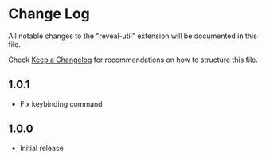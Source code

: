 # Change Log

All notable changes to the "reveal-util" extension will be documented in this file.

Check [Keep a Changelog](http://keepachangelog.com/) for recommendations on how to structure this file.

## 1.0.1

- Fix keybinding command

## 1.0.0

- Initial release
